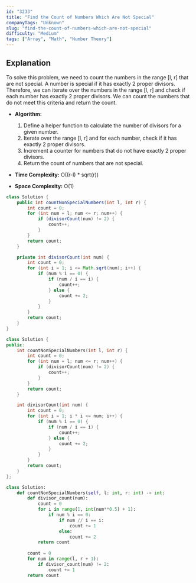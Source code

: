 ```yaml
---
id: "3233"
title: "Find the Count of Numbers Which Are Not Special"
companyTags: "Unknown"
slug: "find-the-count-of-numbers-which-are-not-special"
difficulty: "Medium"
tags: ["Array", "Math", "Number Theory"]
---
```


## Explanation
To solve this problem, we need to count the numbers in the range [l, r] that are not special. A number is special if it has exactly 2 proper divisors. Therefore, we can iterate over the numbers in the range [l, r] and check if each number has exactly 2 proper divisors. We can count the numbers that do not meet this criteria and return the count.

- **Algorithm:**
   1. Define a helper function to calculate the number of divisors for a given number.
   2. Iterate over the range [l, r] and for each number, check if it has exactly 2 proper divisors.
   3. Increment a counter for numbers that do not have exactly 2 proper divisors.
   4. Return the count of numbers that are not special.

- **Time Complexity:** O((r-l) * sqrt(r))
- **Space Complexity:** O(1)
```java
class Solution {
    public int countNonSpecialNumbers(int l, int r) {
        int count = 0;
        for (int num = l; num <= r; num++) {
            if (divisorCount(num) != 2) {
                count++;
            }
        }
        return count;
    }

    private int divisorCount(int num) {
        int count = 0;
        for (int i = 1; i <= Math.sqrt(num); i++) {
            if (num % i == 0) {
                if (num / i == i) {
                    count++;
                } else {
                    count += 2;
                }
            }
        }
        return count;
    }
}
```

```cpp
class Solution {
public:
    int countNonSpecialNumbers(int l, int r) {
        int count = 0;
        for (int num = l; num <= r; num++) {
            if (divisorCount(num) != 2) {
                count++;
            }
        }
        return count;
    }

    int divisorCount(int num) {
        int count = 0;
        for (int i = 1; i * i <= num; i++) {
            if (num % i == 0) {
                if (num / i == i) {
                    count++;
                } else {
                    count += 2;
                }
            }
        }
        return count;
    }
};
```

```python
class Solution:
    def countNonSpecialNumbers(self, l: int, r: int) -> int:
        def divisor_count(num):
            count = 0
            for i in range(1, int(num**0.5) + 1):
                if num % i == 0:
                    if num // i == i:
                        count += 1
                    else:
                        count += 2
            return count
        
        count = 0
        for num in range(l, r + 1):
            if divisor_count(num) != 2:
                count += 1
        return count
```
